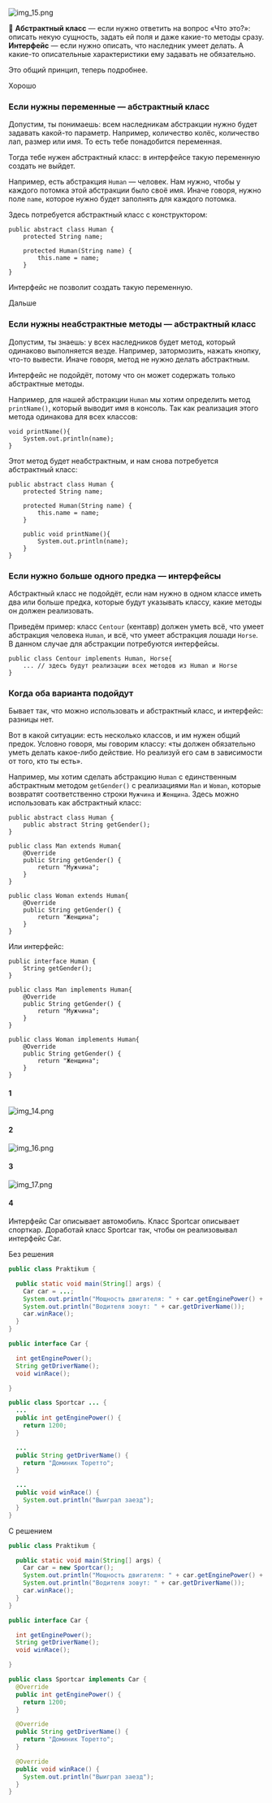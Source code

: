 
![img_15.png](img%2Fimg_15.png)

📌 **Абстрактный класс** — если нужно ответить на вопрос «Что это?»: описать некую сущность, задать ей поля и даже какие-то методы сразу. **Интерфейс** — если нужно описать, что наследник умеет делать. А какие-то описательные характеристики ему задавать не обязательно.

Это общий принцип, теперь подробнее.



Хорошо

### Если нужны переменные — абстрактный класс

Допустим, ты понимаешь: всем наследникам абстракции нужно будет задавать какой-то параметр. Например, количество колёс, количество лап, размер или имя. То есть тебе понадобится переменная.

Тогда тебе нужен абстрактный класс: в интерфейсе такую переменную создать не выйдет.

Например, есть абстракция `Human` — человек. Нам нужно, чтобы у каждого потомка этой абстракции было своё имя. Иначе говоря, нужно поле `name`, которое нужно будет заполнять для каждого потомка.

Здесь потребуется абстрактный класс с конструктором:



```
public abstract class Human {
    protected String name;

    protected Human(String name) {
        this.name = name;
    }
} 
```

Интерфейс не позволит создать такую переменную.



Дальше

### Если нужны неабстрактные методы — абстрактный класс

Допустим, ты знаешь: у всех наследников будет метод, который одинаково выполняется везде. Например, затормозить, нажать кнопку, что-то вывести. Иначе говоря, метод не нужно делать абстрактным.

Интерфейс не подойдёт, потому что он может содержать только абстрактные методы.

Например, для нашей абстракции `Human` мы хотим определить метод `printName()`, который выводит имя в консоль. Так как реализация этого метода одинакова для всех классов:



```
void printName(){
    System.out.println(name);
} 
```

Этот метод будет неабстрактным, и нам снова потребуется абстрактный класс:



```
public abstract class Human {
    protected String name;

    protected Human(String name) {
        this.name = name;
    }

    public void printName(){
        System.out.println(name);
    }
} 
```

### Если нужно больше одного предка — интерфейсы

Абстрактный класс не подойдёт, если нам нужно в одном классе иметь два или больше предка, которые будут указывать классу, какие методы он должен реализовать.

Приведём пример: класс `Centour` (кентавр) должен уметь всё, что умеет абстракция человека `Human`, и всё, что умеет абстракция лошади `Horse`. В данном случае для абстракции потребуются интерфейсы.



```
public class Centour implements Human, Horse{
    ... // здесь будут реализации всех методов из Human и Horse
} 
```

### Когда оба варианта подойдут

Бывает так, что можно использовать и абстрактный класс, и интерфейс: разницы нет.

Вот в какой ситуации: есть несколько классов, и им нужен общий предок. Условно говоря, мы говорим классу: «ты должен обязательно уметь делать какое-либо действие. Но реализуй его сам в зависимости от того, кто ты есть».

Например, мы хотим сделать абстракцию `Human` с единственным абстрактным методом `getGender()` с реализациями `Man` и `Woman`, которые возвратят соответственно строки `Мужчина` и `Женщина`. Здесь можно использовать как абстрактный класс:



```
public abstract class Human {
    public abstract String getGender();
}

public class Man extends Human{
    @Override
    public String getGender() {
        return "Мужчина";
    }
}

public class Woman extends Human{
    @Override
    public String getGender() {
        return "Женщина";
    }
} 
```

Или интерфейс:



```
public interface Human {
    String getGender();
}

public class Man implements Human{
    @Override
    public String getGender() {
        return "Мужчина";
    }
}

public class Woman implements Human{
    @Override
    public String getGender() {
        return "Женщина";
    }
} 
```
#### 1
![img_14.png](img%2Fimg_14.png)

#### 2 
![img_16.png](img%2Fimg_16.png)

#### 3
![img_17.png](img%2Fimg_17.png)

#### 4
Интерфейс Car описывает автомобиль. Класс Sportcar описывает спорткар.
Доработай класс Sportcar так, чтобы он реализовывал интерфейс Car.

Без решения
```java
public class Praktikum {

  public static void main(String[] args) {
    Car car = ...;
    System.out.println("Мощность двигателя: " + car.getEnginePower() + " л.с.");
    System.out.println("Водителя зовут: " + car.getDriverName());
    car.winRace();
  }
}

public interface Car {

  int getEnginePower();
  String getDriverName();
  void winRace();

}

public class Sportcar ... {
  ...
  public int getEnginePower() {
    return 1200;
  }

  ...
  public String getDriverName() {
    return "Доминик Торетто";
  }

  ...
  public void winRace() {
    System.out.println("Выиграл заезд");
  }
}
```

С решением
```java
public class Praktikum {

  public static void main(String[] args) {
    Car car = new Sportcar();
    System.out.println("Мощность двигателя: " + car.getEnginePower() + " л.с.");
    System.out.println("Водителя зовут: " + car.getDriverName());
    car.winRace();
  }
}

public interface Car {

  int getEnginePower();
  String getDriverName();
  void winRace();

}

public class Sportcar implements Car {
  @Override
  public int getEnginePower() {
    return 1200;
  }

  @Override
  public String getDriverName() {
    return "Доминик Торетто";
  }

  @Override
  public void winRace() {
    System.out.println("Выиграл заезд");
  }
}
```